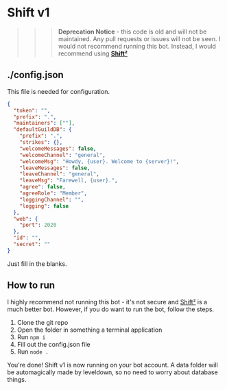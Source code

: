 # Shift v1

>>> **Deprecation Notice** - this code is old and will not be maintained. Any pull requests or issues will not be seen. I would not recommend running this bot. 
>>> Instead, I would recommend using **[Shift²](https://htbr.me/shift)**

## ./config.json

This file is needed for configuration.

```json
{
  "token": "",
  "prefix": ".",
  "maintainers": [""],
  "defaultGuildDB": {
    "prefix": ".",
    "strikes": {},
    "welcomeMessages": false,
    "welcomeChannel": "general",
    "welcomeMsg": "Howdy, {user}. Welcome to {server}!",
    "leaveMessages": false,
    "leaveChannel": "general",
    "leaveMsg": "Farewell, {user}.",
    "agree": false,
    "agreeRole": "Member",
    "loggingChannel": "",
    "logging": false
  },
  "web": {
    "port": 2020
  },
  "id": "",
  "secret": ""
}
```

Just fill in the blanks.

## How to run

I highly recommend not running this bot - it's not secure and [Shift²](https://htbr.me/shift) is a much better bot. However, if you do want to run the bot, follow the steps.  
1. Clone the git repo
2. Open the folder in something a terminal application
3. Run `npm i`
4. Fill out the config.json file
5. Run `node .`

You're done! Shift v1 is now running on your bot account. A data folder will be automagically made by leveldown, so no need to worry about database things.
